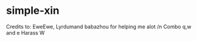 # simple-xin
Credits to: EweEwe, Lyrdumand babazhou for helping me alot /n
Combo q,w and e
Harass W
